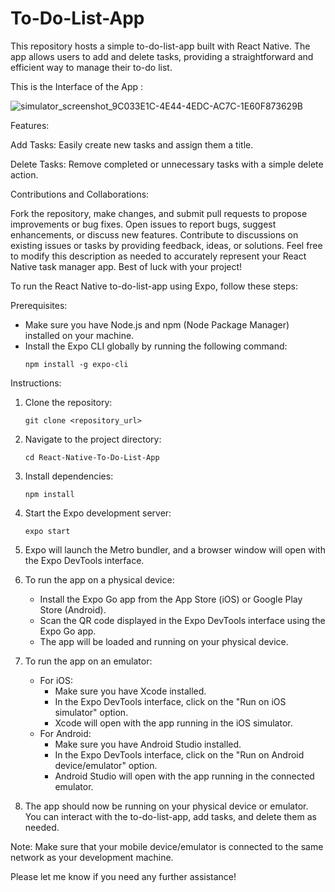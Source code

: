 # To-Do-List-App
This repository hosts a simple to-do-list-app built with React Native. The app allows users to add and delete tasks, providing a straightforward and efficient way to manage their to-do list.

This is the Interface of the App :

![simulator_screenshot_9C033E1C-4E44-4EDC-AC7C-1E60F873629B](https://github.com/Yerima18/To-Do-List-App/assets/80855573/98da6902-1958-4adb-95ba-e659ab6bc396)

Features:

Add Tasks: Easily create new tasks and assign them a title.

Delete Tasks: Remove completed or unnecessary tasks with a simple delete action.


Contributions and Collaborations:

Fork the repository, make changes, and submit pull requests to propose improvements or bug fixes.
Open issues to report bugs, suggest enhancements, or discuss new features.
Contribute to discussions on existing issues or tasks by providing feedback, ideas, or solutions.
Feel free to modify this description as needed to accurately represent your React Native task manager app. Best of luck with your project!

To run the React Native to-do-list-app using Expo, follow these steps:

Prerequisites:
- Make sure you have Node.js and npm (Node Package Manager) installed on your machine.
- Install the Expo CLI globally by running the following command:
  ```
  npm install -g expo-cli
  ```

Instructions:

1. Clone the repository:
   ```
   git clone <repository_url>
   ```

2. Navigate to the project directory:
   ```
   cd React-Native-To-Do-List-App
   ```

3. Install dependencies:
   ```
   npm install
   ```

4. Start the Expo development server:
   ```
   expo start
   ```

5. Expo will launch the Metro bundler, and a browser window will open with the Expo DevTools interface.

6. To run the app on a physical device:
   - Install the Expo Go app from the App Store (iOS) or Google Play Store (Android).
   - Scan the QR code displayed in the Expo DevTools interface using the Expo Go app.
   - The app will be loaded and running on your physical device.

7. To run the app on an emulator:
   - For iOS:
     - Make sure you have Xcode installed.
     - In the Expo DevTools interface, click on the "Run on iOS simulator" option.
     - Xcode will open with the app running in the iOS simulator.
   - For Android:
     - Make sure you have Android Studio installed.
     - In the Expo DevTools interface, click on the "Run on Android device/emulator" option.
     - Android Studio will open with the app running in the connected emulator.

8. The app should now be running on your physical device or emulator. You can interact with the to-do-list-app, add tasks, and delete them as needed.

Note: Make sure that your mobile device/emulator is connected to the same network as your development machine.

Please let me know if you need any further assistance!


